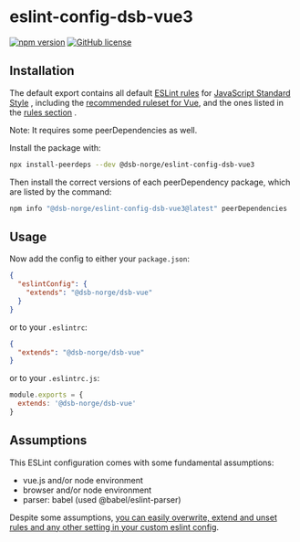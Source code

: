 # eslint-config-dsb-vue3

[![npm version](https://badge.fury.io/js/%40dsb-norge%2Feslint-config-dsb-vue3.svg)](https://badge.fury.io/js/%40dsb-norge%2Feslint-config-dsb-vue3)
[![GitHub license](https://img.shields.io/npm/l/@dsb-norge/eslint-config-dsb-vue3)](https://github.com/dsb-norge/eslint-config-dsb-vue3/blob/master/LICENSE.md)

## Installation

The default export contains all default [ESLint rules](https://github.com/standard/eslint-config-standard) for [JavaScript Standard Style](http://standardjs.com/) , including
the [recommended ruleset for Vue](https://eslint.vuejs.org/), and the ones listed in the [rules section](https://github.com/dsb-norge/eslint-config-dsb-vue3/blob/master/index.js) .

Note: It requires some peerDependencies as well.

Install the package with:

```sh
npx install-peerdeps --dev @dsb-norge/eslint-config-dsb-vue3
```
 
Then install the correct versions of each peerDependency package, which are
listed by the command:

```sh
npm info "@dsb-norge/eslint-config-dsb-vue3@latest" peerDependencies
```

## Usage

Now add the config to either your `package.json`:

```json
{
  "eslintConfig": {
    "extends": "@dsb-norge/dsb-vue"
  }
}
```

or to your `.eslintrc`:

```json
{
  "extends": "@dsb-norge/dsb-vue"
}
```

or to your `.eslintrc.js`:

```js
module.exports = {
  extends: '@dsb-norge/dsb-vue'
}
```

## Assumptions

This ESLint configuration comes with some fundamental assumptions:

- vue.js and/or node environment
- browser and/or node environment
- parser: babel (used @babel/eslint-parser)

Despite some assumptions, [you can easily overwrite, extend and unset
rules and any other setting in your custom eslint config](https://eslint.org/docs/user-guide/configuring).
